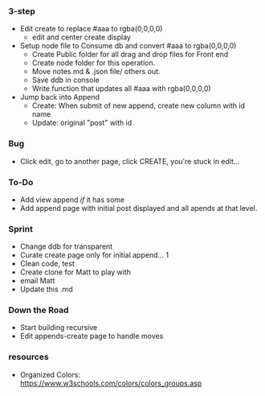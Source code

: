 ### 3-step
* Edit create to replace #aaa to rgba(0,0,0,0)
  * edit and center create display
* Setup node file to Consume db and convert #aaa to rgba(0,0,0,0)
  * Create Public folder for all drag and drop files for Front end
  * Create node folder for this operation.
  * Move notes.md & .json file/ others out.
  * Save ddb in console
  * Write function that updates all #aaa with rgba(0,0,0,0)
* Jump back into Append
  * Create: When submit of new append, create new column with id name
  * Update: original "post" with id

### Bug
* Click edit, go to another page, click CREATE, you're stuck in edit...

### To-Do
* Add view append *if* it has some
* Add append page with initial post displayed and all apends at that level.

### Sprint
* Change ddb for transparent
* Curate create page only for initial append... 1
* Clean code, test
* Create clone for Matt to play with
* email Matt
* Update this .md

### Down the Road
* Start building recursive
* Edit appends-create page to handle moves

### resources
* Organized Colors: https://www.w3schools.com/colors/colors_groups.asp
